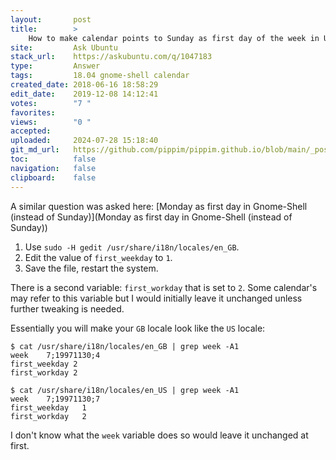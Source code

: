 ```yaml
---
layout:       post
title:        >
    How to make calendar points to Sunday as first day of the week in Ubuntu 18.04
site:         Ask Ubuntu
stack_url:    https://askubuntu.com/q/1047183
type:         Answer
tags:         18.04 gnome-shell calendar
created_date: 2018-06-16 18:58:29
edit_date:    2019-12-08 14:12:41
votes:        "7 "
favorites:    
views:        "0 "
accepted:     
uploaded:     2024-07-28 15:18:40
git_md_url:   https://github.com/pippim/pippim.github.io/blob/main/_posts/2018/2018-06-16-How-to-make-calendar-points-to-Sunday-as-first-day-of-the-week-in-Ubuntu-18.04.md
toc:          false
navigation:   false
clipboard:    false
---
```


A similar question was asked here: [Monday as first day in Gnome-Shell (instead of Sunday)](Monday as first day in Gnome-Shell (instead of Sunday))

1.  Use `sudo -H gedit /usr/share/i18n/locales/en_GB`.
2.  Edit the value of `first_weekday` to `1`.
3.  Save the file, restart the system.

There is a second variable: `first_workday` that is set to `2`. Some calendar's may refer to this variable but I would initially leave it unchanged unless further tweaking is needed.

Essentially you will make your `GB` locale look like the `US` locale:

``` 
$ cat /usr/share/i18n/locales/en_GB | grep week -A1
week    7;19971130;4
first_weekday 2
first_workday 2

$ cat /usr/share/i18n/locales/en_US | grep week -A1
week    7;19971130;7
first_weekday	1
first_workday	2
```

I don't know what the `week` variable does so would leave it unchanged at first.
